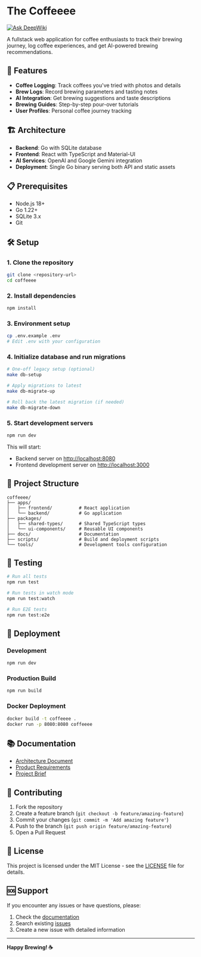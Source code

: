 # The Coffeeee

[![Ask DeepWiki](https://deepwiki.com/badge.svg)](https://deepwiki.com/baggiiiie/coffeeee)

A fullstack web application for coffee enthusiasts to track their brewing journey, log coffee experiences, and get AI-powered brewing recommendations.

## 🚀 Features

- **Coffee Logging**: Track coffees you've tried with photos and details
- **Brew Logs**: Record brewing parameters and tasting notes
- **AI Integration**: Get brewing suggestions and taste descriptions
- **Brewing Guides**: Step-by-step pour-over tutorials
- **User Profiles**: Personal coffee journey tracking

## 🏗️ Architecture

- **Backend**: Go with SQLite database
- **Frontend**: React with TypeScript and Material-UI
- **AI Services**: OpenAI and Google Gemini integration
- **Deployment**: Single Go binary serving both API and static assets

## 📋 Prerequisites

- Node.js 18+
- Go 1.22+
- SQLite 3.x
- Git

## 🛠️ Setup

### 1. Clone the repository

```bash
git clone <repository-url>
cd coffeeee
```

### 2. Install dependencies

```bash
npm install
```

### 3. Environment setup

```bash
cp .env.example .env
# Edit .env with your configuration
```

### 4. Initialize database and run migrations

```bash
# One-off legacy setup (optional)
make db-setup

# Apply migrations to latest
make db-migrate-up

# Roll back the latest migration (if needed)
make db-migrate-down
```

### 5. Start development servers

```bash
npm run dev
```

This will start:

- Backend server on <http://localhost:8080>
- Frontend development server on <http://localhost:3000>

## 📁 Project Structure

```
coffeeee/
├── apps/
│   ├── frontend/          # React application
│   └── backend/           # Go application
├── packages/
│   ├── shared-types/      # Shared TypeScript types
│   └── ui-components/     # Reusable UI components
├── docs/                  # Documentation
├── scripts/               # Build and deployment scripts
└── tools/                 # Development tools configuration
```

## 🧪 Testing

```bash
# Run all tests
npm run test

# Run tests in watch mode
npm run test:watch

# Run E2E tests
npm run test:e2e
```

## 🚀 Deployment

### Development

```bash
npm run dev
```

### Production Build

```bash
npm run build
```

### Docker Deployment

```bash
docker build -t coffeeee .
docker run -p 8080:8080 coffeeee
```

## 📚 Documentation

- [Architecture Document](docs/architecture.md)
- [Product Requirements](docs/prd.md)
- [Project Brief](docs/brief.md)

## 🤝 Contributing

1. Fork the repository
2. Create a feature branch (`git checkout -b feature/amazing-feature`)
3. Commit your changes (`git commit -m 'Add amazing feature'`)
4. Push to the branch (`git push origin feature/amazing-feature`)
5. Open a Pull Request

## 📄 License

This project is licensed under the MIT License - see the [LICENSE](LICENSE) file for details.

## 🆘 Support

If you encounter any issues or have questions, please:

1. Check the [documentation](docs/)
2. Search existing [issues](../../issues)
3. Create a new issue with detailed information

---

**Happy Brewing! ☕**
